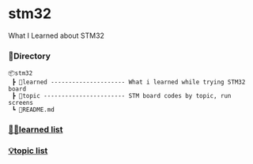# stm32
What I Learned about STM32

### 📂Directory
```
📦stm32
 ┣ 📂learned --------------------- What i learned while trying STM32 board
 ┣ 📂topic ----------------------- STM board codes by topic, run screens
 ┗ 📜README.md
```

### [✍🏻learned list](./learned/learned.md)
### [💡topic list](./topic/topic.md)
